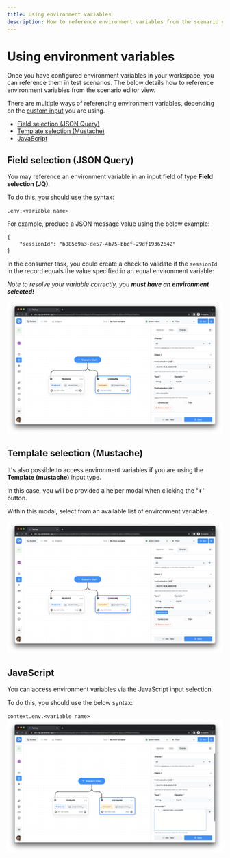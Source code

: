 ```yaml
---
title: Using environment variables
description: How to reference environment variables from the scenario editor view.
---
```

# Using environment variables

Once you have configured environment variables in your workspace, you can reference them in test scenarios. The below details how to reference environment variables from the scenario editor view.

There are multiple ways of referencing environment variables, depending on the [custom input](../custom-inputs) you are using.

- [Field selection (JSON Query)](using-environment-variables#field-selection-json-query)
- [Template selection (Mustache)](using-environment-variables#template-selection-mustache)
- [JavaScript](using-environment-variables#javascript)

## Field selection (JSON Query)

You may reference an environment variable in an input field of type **Field selection (JQ)**.

To do this, you should use the syntax:

`.env.<variable name>`

For example, produce a JSON message value using the below example:

```
{
    "sessionId": "b885d9a3-de57-4b75-bbcf-29df19362642"
}
```

In the consumer task, you could create a check to validate if the `sessionId` in the record equals the value specified in an equal environment variable:&#x20;

_Note to resolve your variable correctly, you **must have an environment selected!**_

![](<../../assets/image (146).png>)

## Template selection (Mustache)

It's also possible to access environment variables if you are using the **Template (mustache)** input type.&#x20;

In this case, you will be provided a helper modal when clicking the **'+'** button.

Within this modal, select from an available list of environment variables.

![](<../../assets/image (118) (1).png>)

## JavaScript

You can access environment variables via the JavaScript input selection.

To do this, you should use the below syntax:

`context.env.<variable name>`
![](<../../assets/image (105).png>)
